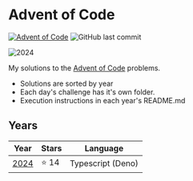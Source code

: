 # Advent of Code

[![Advent of Code](https://img.shields.io/badge/Advent%20of%20Code-FFFF66?style=for-the-badge&logo=adventofcode&logoColor=black)](https://adventofcode.com/)
![GitHub last commit](https://img.shields.io/github/last-commit/TheLimifiedLime/Advent-of-Code?style=for-the-badge&color=FFFF66)

![2024](https://img.shields.io/badge/2024-14-FFFF66?style=for-the-badge&logo=adventofcode)

My solutions to the [Advent of Code](https://adventofcode.com/) problems.

- Solutions are sorted by year
- Each day's challenge has it's own folder.
- Execution instructions in each year's README.md

## Years

| Year           | Stars | Language          |
| -------------- | ----- | ----------------- |
| [2024](./2024) | ⭐ 14 | Typescript (Deno) |
